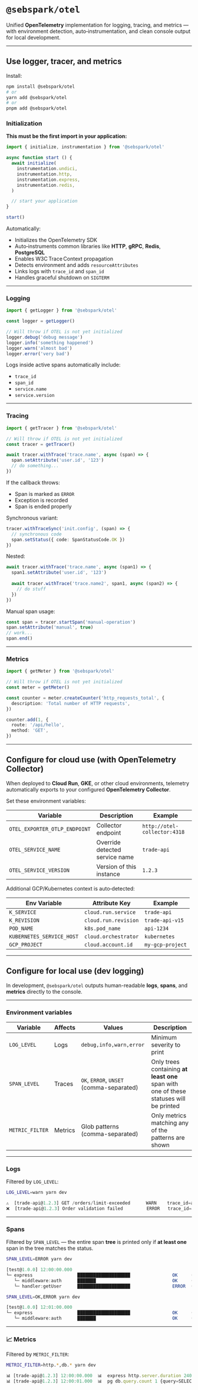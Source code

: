 # `@sebspark/otel`

Unified **OpenTelemetry** implementation for logging, tracing, and metrics — with environment detection, auto‑instrumentation, and clean console output for local development.

---

## Use logger, tracer, and metrics

Install:

```sh
npm install @sebspark/otel
# or
yarn add @sebspark/otel
# or
pnpm add @sebspark/otel
```

### Initialization

**This must be the first import in your application:**

```ts
import { initialize, instrumentation } from '@sebspark/otel'

async function start () {
  await initialize(
    instrumentation.undici,
    instrumentation.http,
    instrumentation.express,
    instrumentation.redis,
  )

  // start your application
}

start()
```

Automatically:

- Initializes the OpenTelemetry SDK  
- Auto‑instruments common libraries like **HTTP**, **gRPC**, **Redis**, **PostgreSQL**  
- Enables W3C Trace Context propagation  
- Detects environment and adds `resourceAttributes`  
- Links logs with `trace_id` and `span_id`  
- Handles graceful shutdown on `SIGTERM`

---

### Logging

```ts
import { getLogger } from '@sebspark/otel'

const logger = getLogger()

// Will throw if OTEL is not yet initialized
logger.debug('debug message')
logger.info('something happened')
logger.warn('almost bad')
logger.error('very bad')
```

Logs inside active spans automatically include:
- `trace_id`
- `span_id`
- `service.name`
- `service.version`

---

### Tracing

```ts
import { getTracer } from '@sebspark/otel'

// Will throw if OTEL is not yet initialized
const tracer = getTracer()

await tracer.withTrace('trace.name', async (span) => {
  span.setAttribute('user.id', '123')
  // do something...
})
```

If the callback throws:
- Span is marked as `ERROR`
- Exception is recorded
- Span is ended properly

Synchronous variant:

```ts
tracer.withTraceSync('init.config', (span) => {
  // synchronous code
  span.setStatus({ code: SpanStatusCode.OK })
})
```

Nested:

```ts
await tracer.withTrace('trace.name', async (span1) => {
  span1.setAttribute('user.id', '123')
  
  await tracer.withTrace('trace.name2', span1, async (span2) => {
    // do stuff
  })
})
```

Manual span usage:

```ts
const span = tracer.startSpan('manual-operation')
span.setAttribute('manual', true)
// work...
span.end()
```

---

### Metrics

```ts
import { getMeter } from '@sebspark/otel'

// Will throw if OTEL is not yet initialized
const meter = getMeter()

const counter = meter.createCounter('http_requests_total', {
  description: 'Total number of HTTP requests',
})

counter.add(1, {
  route: '/api/hello',
  method: 'GET',
})
```

---

## Configure for cloud use (with OpenTelemetry Collector)

When deployed to **Cloud Run**, **GKE**, or other cloud environments, telemetry automatically exports to your configured **OpenTelemetry Collector**.

Set these environment variables:

| Variable                      | Description                     | Example                       |
|-------------------------------|---------------------------------|-------------------------------|
| `OTEL_EXPORTER_OTLP_ENDPOINT` | Collector endpoint              | `http://otel-collector:4318`  |
| `OTEL_SERVICE_NAME`           | Override detected service name  | `trade-api`                   |
| `OTEL_SERVICE_VERSION`        | Version of this instance        | `1.2.3`                       |

Additional GCP/Kubernetes context is auto‑detected:

| Env Variable              | Attribute Key         | Example           |
|---------------------------|-----------------------|-------------------|
| `K_SERVICE`               | `cloud.run.service`   | `trade-api`       |
| `K_REVISION`              | `cloud.run.revision`  | `trade-api-v15`   |
| `POD_NAME`                | `k8s.pod_name`        | `api-1234`        |
| `KUBERNETES_SERVICE_HOST` | `cloud.orchestrator`  | `kubernetes`      |
| `GCP_PROJECT`             | `cloud.account.id`    | `my-gcp-project`  |

---

## Configure for local use (dev logging)

In development, `@sebspark/otel` outputs human-readable **logs**, **spans**, and **metrics** directly to the console.

---

### Environment variables

| Variable       | Affects | Values                                   | Description                                                                             |
|----------------|---------|------------------------------------------|-----------------------------------------------------------------------------------------|
| `LOG_LEVEL`    | Logs    | `debug,info,warn,error`                  | Minimum severity to print                                                               |
| `SPAN_LEVEL`   | Traces  | `OK`, `ERROR`, `UNSET` (comma-separated) | Only trees containing **at least one** span with one of these statuses will be printed  |
| `METRIC_FILTER`| Metrics | Glob patterns (comma-separated)          | Only metrics matching any of the patterns are shown                                     |

---

### Logs

Filtered by `LOG_LEVEL`:

```sh
LOG_LEVEL=warn yarn dev
```

```ts
⚠️  [trade-api@1.2.3] GET /orders/limit-exceeded      WARN    trace_id=abc123 span_id=def456
❌  [trade-api@1.2.3] Order validation failed         ERROR   trace_id=abc123 span_id=def456
```

---

### Spans

Filtered by `SPAN_LEVEL` — the entire span **tree** is printed only if **at least one** span in the tree matches the status.

```sh
SPAN_LEVEL=ERROR yarn dev
```

```ts
[test@1.0.0] 12:00:00.000
└─ express                 ████████████████████                OK     (0 ms–1.00 s)
   └─ middleware:auth      ███████                             OK     (0 ms–0.20 s)
   └─ handler:getUser      ████████████████████                ERROR  (0 ms–1.00 s)
```

```sh
SPAN_LEVEL=OK,ERROR yarn dev
```

```ts
[test@1.0.0] 12:01:00.000
└─ express                 ████████████████████                OK     (0 ms–1.00 s)
   └─ middleware:auth      ███████                             OK     (0 ms–0.20 s)
```

---

### 📈 Metrics

Filtered by `METRIC_FILTER`:

```sh
METRIC_FILTER=http.*,db.* yarn dev
```

```ts
📊 [trade-api@1.2.3] 12:00:00.000  📊  express http.server.duration 240ms {route=/api/hello method=GET}
📊 [trade-api@1.2.3] 12:00:01.000  📊  pg db.query.count 1 {query=SELECT * FROM users}
```

